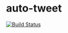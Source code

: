 # auto-tweet

[![Build Status](https://travis-ci.org/wilfredinni/auto-tweet.svg?branch=master)](https://travis-ci.org/wilfredinni/auto-tweet)
